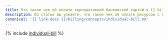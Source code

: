 ```yaml
---
title: Что такое чек об оплате корпоративной банковской картой в {{ billing-name }}
description: Из статьи вы узнаете, что такое чек об оплате ресурсов с помощью корпоративной банковской карты, как формируется его сумма и его реквизиты.
canonical: '{{ link-docs }}/billing/concepts/individual-bill.md'
---
```


{% include [individual-bill](../../_includes/billing/individual-bill.md) %}